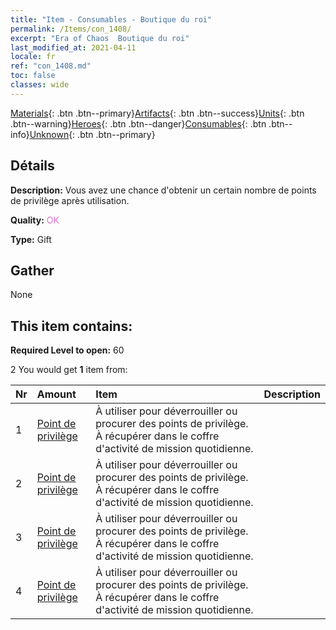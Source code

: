 ```yaml
---
title: "Item - Consumables - Boutique du roi"
permalink: /Items/con_1408/
excerpt: "Era of Chaos  Boutique du roi"
last_modified_at: 2021-04-11
locale: fr
ref: "con_1408.md"
toc: false
classes: wide
---
```

 [Materials](/fr/Items/){: .btn .btn--primary}[Artifacts](/fr/Items/Artifacts/){: .btn .btn--success}[Units](/fr/Items/Units/){: .btn .btn--warning}[Heroes](/fr/Items/Heroes/){: .btn .btn--danger}[Consumables](/fr/Items/Consumables/){: .btn .btn--info}[Unknown](/fr/Items/Unknown/){: .btn .btn--primary}

## Détails
 **Description:** Vous avez une chance d'obtenir un certain nombre de points de privilège après utilisation.

 **Quality:** <span style="color: #DA70D6">OK</span>

 **Type:** Gift

## Gather

  None

## This item contains:

 **Required Level to open:** 60

 2 You would get **1** item  from:

  | Nr | Amount |     Item    | Description |
  |:---|:-------|:------------|:-----------:|
  | 1 | [Point de privilège](/fr/Items/con_820/) | À utiliser pour déverrouiller ou procurer des points de privilège. À récupérer dans le coffre d'activité de mission quotidienne. | 
  | 2 | [Point de privilège](/fr/Items/con_820/) | À utiliser pour déverrouiller ou procurer des points de privilège. À récupérer dans le coffre d'activité de mission quotidienne. | 
  | 3 | [Point de privilège](/fr/Items/con_820/) | À utiliser pour déverrouiller ou procurer des points de privilège. À récupérer dans le coffre d'activité de mission quotidienne. | 
  | 4 | [Point de privilège](/fr/Items/con_820/) | À utiliser pour déverrouiller ou procurer des points de privilège. À récupérer dans le coffre d'activité de mission quotidienne. | 
